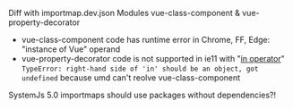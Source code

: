Diff with importmap.dev.json
Modules vue-class-component & vue-property-decorator
- vue-class-component code has runtime error in Chrome, FF, Edge: "instance of Vue" operand
- vue-property-decorator code is not supported in ie11 with "[in operator](https://developer.mozilla.org/ru/docs/Web/JavaScript/Reference/Operators/in)"
	`TypeError: right-hand side of 'in' should be an object, got undefined` because umd can't reolve vue-class-component

SystemJs 5.0 importmaps should use packages without dependencies?!